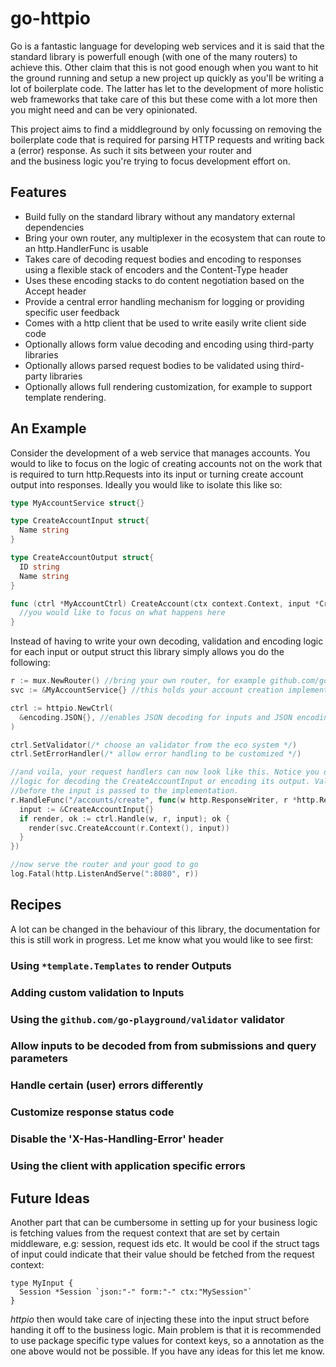# go-httpio
Go is a fantastic language for developing web services and it is said that the standard library is
powerfull enough (with one of the many routers) to achieve this. Other claim that this is not good enough when
you want to hit the ground running and setup a new project up quickly as you'll be writing a lot of boilerplate code.
The latter has let to the development of more holistic web frameworks that take care of this but these
come with a lot more then you might need and can be very opinionated.

This project aims to find a middleground by only focussing on removing the boilerplate code that is
required for parsing HTTP requests and writing back a (error) response. As such it sits between your router and  
and the business logic you're trying to focus development effort on.


## Features
- Build fully on the standard library without any mandatory external dependencies
- Bring your own router, any multiplexer in the ecosystem that can route to an http.HandlerFunc is usable
- Takes care of decoding request bodies and encoding to responses using a flexible stack of encoders and the Content-Type header
- Uses these encoding stacks to do content negotiation based on the Accept header
- Provide a central error handling mechanism for logging or providing specific user feedback
- Comes with a http client that be used to write easily write client side code
- Optionally allows form value decoding and encoding using third-party libraries
- Optionally allows parsed request bodies to be validated using third-party libraries
- Optionally allows full rendering customization, for example to support template rendering.

## An Example
Consider the development of a web service that manages accounts. You would to like to focus on the logic
of creating accounts not on the work that is required to turn http.Requests into its input or turning
create account output into responses. Ideally you would like to isolate this like so:

```Go
type MyAccountService struct{}

type CreateAccountInput struct{
  Name string
}

type CreateAccountOutput struct{
  ID string
  Name string
}

func (ctrl *MyAccountCtrl) CreateAccount(ctx context.Context, input *CreateAccountInput) (*CreateAccountOutput, error) {
  //you would like to focus on what happens here
}
```

Instead of having to write your own decoding, validation and encoding logic for each input or output struct this library
simply allows you do the following:

```Go
r := mux.NewRouter() //bring your own router, for example github.com/gorilla/mux
svc := &MyAccountService{} //this holds your account creation implementation

ctrl := httpio.NewCtrl(
  &encoding.JSON{}, //enables JSON decoding for inputs and JSON encoding for outputs
)

ctrl.SetValidator(/* choose an validator from the eco system */)
ctrl.SetErrorHandler(/* allow error handling to be customized */)

//and voila, your request handlers can now look like this. Notice you don't have to write any
//logic for decoding the CreateAccountInput or encoding its output. Validation is also done
//before the input is passed to the implementation.
r.HandleFunc("/accounts/create", func(w http.ResponseWriter, r *http.Request) {
  input := &CreateAccountInput{}
  if render, ok := ctrl.Handle(w, r, input); ok {
    render(svc.CreateAccount(r.Context(), input))
  }
})

//now serve the router and your good to go
log.Fatal(http.ListenAndServe(":8080", r))
```

## Recipes
A lot can be changed in the behaviour of this library, the documentation for this is still work in
progress. Let me know what you would like to see first:

### Using `*template.Templates` to render Outputs

### Adding custom validation to Inputs

### Using the `github.com/go-playground/validator` validator

### Allow inputs to be decoded from from submissions and query parameters

### Handle certain (user) errors differently

### Customize response status code

### Disable the 'X-Has-Handling-Error' header

### Using the client with application specific errors


## Future Ideas
Another part that can be cumbersome in setting up for your business logic is fetching values from
the request context that are set by certain middleware, e.g: session, request ids etc. It would be
cool if the struct tags of input could indicate that their value should be fetched from the request
context:

```
type MyInput {
  Session *Session `json:"-" form:"-" ctx:"MySession"`
}
```  

_httpio_ then would take care of injecting these into the input struct before handing it off to the
business logic. Main problem is that it is recommended to use package specific type values for context
keys, so a annotation as the one above would not be possible. If you have any ideas for this let me know.
